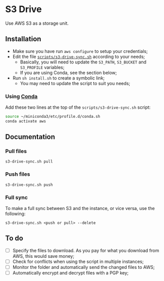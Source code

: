 # S3 Drive

Use AWS S3 as a storage unit.

## Installation

- Make sure you have run `aws configure` to setup your credentials;
- Edit the file [`scripts/s3-drive-sync.sh`](scripts/s3-drive-sync.sh) according to your needs;
  - Basically, you will need to update the `S3_PATH`, `S3_BUCKET` and `S3_PROFILE` variables;
  - If you are using Conda, see the section below;
- Run `sh install.sh` to create a symbolic link;
  - You may need to update the script to suit you needs;

### Using [Conda](https://docs.conda.io)

Add these two lines at the top of the `scripts/s3-drive-sync.sh` script:

```bash
source ~/miniconda3/etc/profile.d/conda.sh
conda activate aws
```

## Documentation

### Pull files

```console
s3-drive-sync.sh pull
```

### Push files

```console
s3-drive-sync.sh push
```

### Full sync

To make a full sync between S3 and the instance, or vice versa, use the following:

```console
s3-drive-sync.sh <push or pull> --delete
```

## To do

- [ ] Specify the files to download. As you pay for what you download from AWS, this would save money;
- [ ] Check for conflicts when using the script in multiple instances;
- [ ] Monitor the folder and automatically send the changed files to AWS;
- [ ] Automatically encrypt and decrypt files with a PGP key;